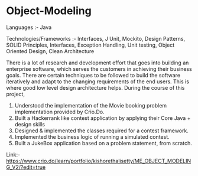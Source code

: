 # Object-Modeling

Languages :- Java

Technologies/Frameworks :- Interfaces, J Unit, Mockito, Design Patterns, SOLID Principles, Interfaces, Exception Handling,
Unit testing, Object Oriented Design, Clean Architecture

There is a lot of research and development effort that goes into building an enterprise software, which serves the customers in achieving their business goals. There are certain techniques to be followed to build the software iteratively and adapt to the changing requirements of the end users. This is where good low level design architecture helps. 
During the course of this project,
1) Understood the implementation of the Movie booking problem implementation provided by Crio.Do.
2) Built a Hackerrank like contest application by applying their Core Java + design skills
3) Designed & implemented the classes required for a contest framework.
4) Implemented the business logic of running a simulated contest.
5) Built a JukeBox application based on a problem statement, from scratch.

Link:- https://www.crio.do/learn/portfolio/kishorethalisetty/ME_OBJECT_MODELING_V2/?edit=true

